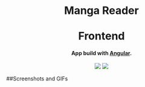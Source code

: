 <h1 align="center">
  <br>
  Manga Reader
  </br>
  <br>
  Frontend
  </br>
</h1>
<h4 align="center">App build with <a href="http://angular.io" target="_blank">Angular</a>.</h4>

<p align="center">
  <a>
    <img src="https://forthebadge.com/images/badges/built-with-love.svg">
  </a>
  <a>
    <img src="https://forthebadge.com/images/badges/does-not-contain-treenuts.svg">
  </a>
</p>

##Screenshots and GIFs
